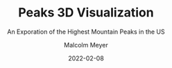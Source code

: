 ---
layout: project
title: Peaks 3D Visualization
subtitle: An Exporation of the Highest Mountain Peaks in the US
author: Malcolm Meyer
img: projects-peaks.png
date: 2022-02-08
tags:
  - mapbox
  - demo
categories: 
 - projects
 - featured
published: true
featured: true
# Project Settings for new Projects Layout
project:
  -
    url: https://peaks.getbounds.com
    tech:
    - Node JS
    - D3
    - Mapbox
    images: ["projects-peaks"]
    client: "Demo"
    description: "An exploration of the Mapbox GL JS 3D terrain functions, using the tallest US mountain peaks in each state as the study subject. Each map view in this demo project was carefully selected to provide an excellent view of the peak and its surroundings. The terrain extrusion still has a tendency to crash browsers."

---
